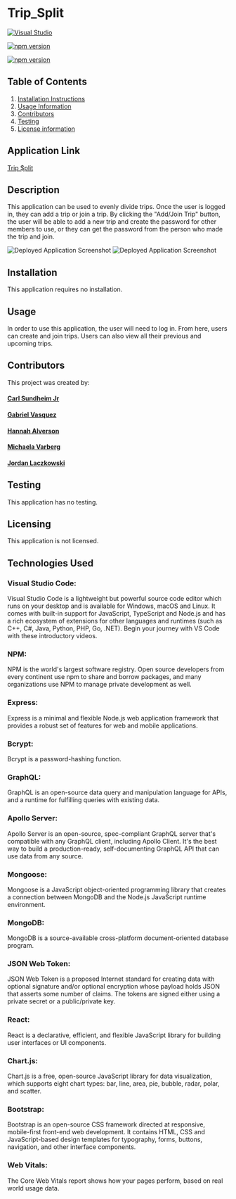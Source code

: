 # Trip_Split

[![Visual Studio](https://badgen.net/badge/icon/visualstudio?icon=visualstudio&label)](https://visualstudio.microsoft.com)

[![npm version](https://img.shields.io/npm/v/axios-api-versioning.svg)](https://npmjs.org/package/axios-api-versioning)

[![npm version](https://badges.frapsoft.com/os/mit/mit.svg?v=103)](https://www.npmjs.com/package/particlesjs/v/2.1.0#version-1x)

## Table of Contents

1. [Installation Instructions](#installation)
2. [Usage Information](#usage)
3. [Contributors](#contributors)
4. [Testing](#testing)
5. [License information](#licensing)

## Application Link

[Trip $plit](https://trip-split-atoz.herokuapp.com/)

## Description

This application can be used to evenly divide trips. Once the user is logged in, they can add a trip or join a trip. By clicking the "Add/Join Trip" button, the user will be able to add a new trip and create the password for other members to use, or they can get the password from the person who made the trip and join.

![Deployed Application Screenshot](/trip_split/client/public/images/trip-split.png)
![Deployed Application Screenshot](/trip_split/client/public/images/trip.png)

## Installation

This application requires no installation.

## Usage

In order to use this application, the user will need to log in. From here, users can create and join trips. Users can also view all their previous and upcoming trips.

## Contributors

This project was created by:

#### [Carl Sundheim Jr](https://github.com/csundheimjr)

#### [Gabriel Vasquez](https://github.com/LardexTheLarge)

#### [Hannah Alverson](https://github.com/alverson98)

#### [Michaela Varberg](https://github.com/michaelavarberg)

#### [Jordan Laczkowski](https://github.com/JordanLaczkowski)

## Testing

This application has no testing.

## Licensing

This application is not licensed.

## Technologies Used

### Visual Studio Code:

Visual Studio Code is a lightweight but powerful source code editor which runs on your desktop and is available for Windows, macOS and Linux. It comes with built-in support for JavaScript, TypeScript and Node.js and has a rich ecosystem of extensions for other languages and runtimes (such as C++, C#, Java, Python, PHP, Go, .NET). Begin your journey with VS Code with these introductory videos.

### NPM:

NPM is the world's largest software registry. Open source developers from every continent use npm to share and borrow packages, and many organizations use NPM to manage private development as well.

### Express:

Express is a minimal and flexible Node.js web application framework
that provides a robust set of features for web and mobile
applications.

### Bcrypt:

Bcrypt is a password-hashing function.

### GraphQL:

GraphQL is an open-source data query and manipulation language for APIs, and a runtime for fulfilling queries with existing data.

### Apollo Server:

Apollo Server is an open-source, spec-compliant GraphQL server that's compatible with any GraphQL client, including Apollo Client. It's the best way to build a production-ready, self-documenting GraphQL API that can use data from any source.

### Mongoose:

Mongoose is a JavaScript object-oriented programming library that creates a connection between MongoDB and the Node.js JavaScript runtime environment.

### MongoDB:

MongoDB is a source-available cross-platform document-oriented database program.

### JSON Web Token:

JSON Web Token is a proposed Internet standard for creating data with optional signature and/or optional encryption whose payload holds JSON that asserts some number of claims. The tokens are signed either using a private secret or a public/private key.

### React:

React is a declarative, efficient, and flexible JavaScript library for
building user interfaces or UI components.

### Chart.js:

Chart.js is a free, open-source JavaScript library for data visualization, which supports eight chart types: bar, line, area, pie, bubble, radar, polar, and scatter.

### Bootstrap:

Bootstrap is an open-source CSS framework directed at responsive, mobile-first front-end web development. It contains HTML, CSS and JavaScript-based design templates for typography, forms, buttons, navigation, and other interface components.

### Web Vitals:

The Core Web Vitals report shows how your pages perform, based on real world usage data.
